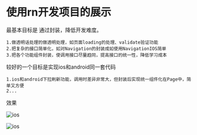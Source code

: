 # 使用rn开发项目的展示
最基本目标是 通过封装，降低开发难度。

    1.做透明话处理的做透明处理，如页面loading的处理、validate验证功能
    2.把复杂的接口简单化，如对Navigation的封装成如使用NavigationIOS简单
    3.把各个功能组件封装，使调用接口尽量趋同，提高接口的统一性，降低学习成本
较好的一个目标是实现ios和android同一套代码

    1.ios和android下拉刷新功能，调用时差异非常大，但封装后实现统一组件化在Page中，简单又方便
    2...
    
效果

![ios](https://github.com/maweimaweima/react-native-demo/blob/master/asset/ios.gif)

![ios](https://github.com/maweimaweima/react-native-demo/blob/master/asset/android.gif)

